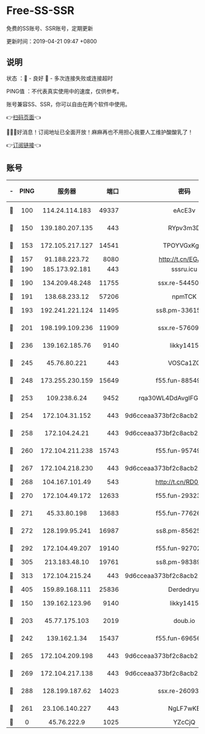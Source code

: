 # Free-SS-SSR

免费的SS账号、SSR账号，定期更新

更新时间：2019-04-21 09:47 +0800

## 说明

状态     ：🙂 - 良好 🙁 - 多次连接失败或连接超时

PING值   ：不代表真实使用中的速度，仅供参考。

账号兼容SS、SSR，你可以自由在两个软件中使用。

👉[扫码页面](https://liesauer.github.io/Free-SS-SSR/)👈

🎉🎉🎉好消息！订阅地址已全面开放！麻麻再也不用担心我要人工维护酸酸乳了！

👉[订阅链接](https://www.liesauer.net/yogurt/subscribe?ACCESS_TOKEN=DAYxR3mMaZAsaqUb)👈

## 账号

|-|PING|服务器|端口|密码|加密方式|区域|
|:----:|:----:|:-----:|-----:|:----:|:----:|:----:|
|🙂|100|114.24.114.183|49337|eAcE3v|chacha20-ietf|TW|
|🙂|150|139.180.207.135|443|RYpv3m3D|aes-256-cfb|JP|
|🙂|153|172.105.217.127|14541|TPOYVGxKglpi|aes-256-cfb|JP|
|🙂|157|91.188.223.72|8080|http://t.cn/EGJIyrl|rc4-md5|RU|
|🙂|190|185.173.92.181|443|sssru.icu|rc4-md5|RU|
|🙂|190|134.209.48.248|11755|ssx.re-54450918|aes-256-cfb|US|
|🙂|191|138.68.233.12|57206|npmTCK|rc4-md5|US|
|🙂|193|192.241.221.124|11495|ss8.pm-33615619|aes-256-cfb|US|
|🙂|201|198.199.109.236|11909|ssx.re-57609890|aes-256-cfb|US|
|🙂|236|139.162.185.76|9140|likky1415|aes-256-cfb|DE|
|🙂|245|45.76.80.221|443|VOSCa1ZG|aes-256-cfb|DE|
|🙂|248|173.255.230.159|15649|f55.fun-88549751|aes-256-cfb|US|
|🙂|253|109.238.6.24|9452|rqa30WL4DdAvgIFG6Fs3znzTa|aes-256-cfb|FR|
|🙂|254|172.104.31.152|443|9d6cceaa373bf2c8acb22e60b6a58be6|aes-256-cfb|US|
|🙂|258|172.104.24.21|443|9d6cceaa373bf2c8acb22e60b6a58be6|aes-256-cfb|US|
|🙂|260|172.104.211.238|15743|f55.fun-95749894|aes-256-cfb|US|
|🙂|267|172.104.218.230|443|9d6cceaa373bf2c8acb22e60b6a58be6|aes-256-cfb|US|
|🙂|268|104.167.101.49|543|http://t.cn/RD0D7sx|rc4-md5|CA|
|🙂|270|172.104.49.172|12633|f55.fun-29323678|aes-256-cfb|SG|
|🙂|271|45.33.80.198|13683|f55.fun-77626498|aes-256-cfb|US|
|🙂|272|128.199.95.241|16987|ss8.pm-85625063|aes-256-cfb|SG|
|🙂|292|172.104.49.207|19140|f55.fun-92702028|aes-256-cfb|SG|
|🙂|305|213.183.48.10|19761|ss8.pm-98389702|rc4-md5|RU|
|🙂|313|172.104.215.24|443|9d6cceaa373bf2c8acb22e60b6a58be6|aes-256-cfb|US|
|🙂|405|159.89.168.111|25836|Derdedryuj|chacha20|IN|
|🙂|150|139.162.123.96|9140|likky1415|aes-256-cfb|JP|
|🙂|203|45.77.175.103|2019|doub.io|aes-128-ctr|SG|
|🙂|242|139.162.1.34|15437|f55.fun-69656616|aes-256-cfb|SG|
|🙂|265|172.104.209.198|443|9d6cceaa373bf2c8acb22e60b6a58be6|aes-256-cfb|US|
|🙂|269|172.104.217.138|443|9d6cceaa373bf2c8acb22e60b6a58be6|aes-256-cfb|US|
|🙂|288|128.199.187.62|14023|ssx.re-26093791|aes-256-cfb|SG|
|🙁|261|23.106.140.227|443|NgLF7wKB|aes-256-cfb|US|
|🙁|0|45.76.222.9|1025|YZcCjQ|rc4-md5|JP|
